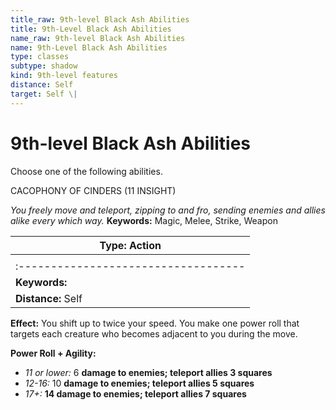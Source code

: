 ```yaml
---
title_raw: 9th-level Black Ash Abilities
title: 9th-Level Black Ash Abilities
name_raw: 9th-level Black Ash Abilities
name: 9th-Level Black Ash Abilities
type: classes
subtype: shadow
kind: 9th-level features
distance: Self
target: Self \|
---
```


# 9th-level Black Ash Abilities

Choose one of the following abilities.

CACOPHONY OF CINDERS (11 INSIGHT)

*You freely move and teleport, zipping to and fro, sending enemies and allies alike every which way.* **Keywords:** Magic, Melee, Strike, Weapon

| **Type:** Action                     |
| ------------------------------------ |
|                                      |
| :----------------------------------- |
| **Keywords:**                        |
| **Distance:** Self                   |

**Effect:** You shift up to twice your speed. You make one power roll that targets each creature who becomes adjacent to you during the move.

**Power Roll + Agility:**

- *11 or lower:* 6 **damage to enemies; teleport allies 3 squares**
- *12-16:* 10 **damage to enemies; teleport allies 5 squares**
- *17+:* **14 damage to enemies; teleport allies 7 squares**
